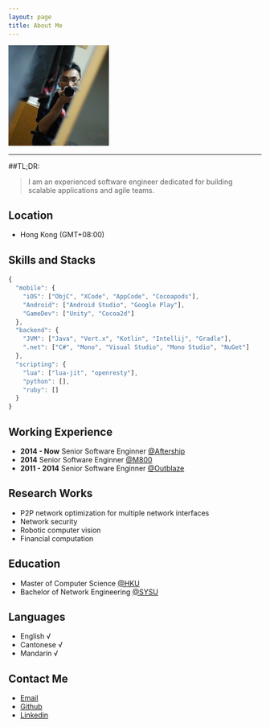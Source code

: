 ```yaml
---
layout: page
title: About Me
---
```


![Profile Image](/public/30883b7.jpg "Profile Image")

------

##TL;DR:
> I am an experienced software engineer dedicated for building scalable applications and agile teams.

## Location

* Hong Kong (GMT+08:00)

## Skills and Stacks

```js
{
  "mobile": {
    "iOS": ["ObjC", "XCode", "AppCode", "Cocoapods"],
    "Android": ["Android Studio", "Google Play"],
    "GameDev": ["Unity", "Cocoa2d"]
  },
  "backend": {
    "JVM": ["Java", "Vert.x", "Kotlin", "Intellij", "Gradle"],
    ".net": ["C#", "Mono", "Visual Studio", "Mono Studio", "NuGet"]
  },
  "scripting": {
    "lua": ["lua-jit", "openresty"],
    "python": [],
    "ruby": []
  }
}
```



## Working Experience

* **2014 - Now** Senior Software Enginner [@Aftership](https://www.aftership.com)
* **2014** Senior Software Enginner [@M800](https://www.m800.com)
* **2011 - 2014** Senior Software Enginner [@Outblaze](http://www.outblaze.com)

## Research Works

* P2P network optimization for multiple network interfaces
* Network security
* Robotic computer vision
* Financial computation

## Education

* Master of Computer Science [@HKU](http://www.cs.hku.hk/)
* Bachelor of Network Engineering [@SYSU](http://www.sysu.edu.cn/2012/en/index.htm)

## Languages

* English √
* Cantonese √
* Mandarin √


## Contact Me
* [Email](mailto:dg3feiko@gmail.com)
* [Github](https://github.com/dg3feiko)
* [Linkedin](https://www.linkedin.com/profile/view?id=134087143)

